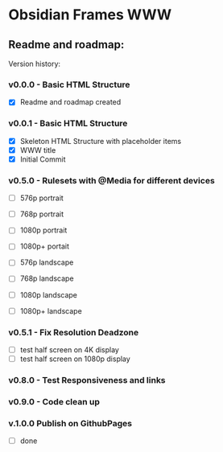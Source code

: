 # Obsidian Frames WWW 
## Readme and roadmap:

Version history:

### **v0.0.0 - Basic HTML Structure**
- [x] Readme and roadmap created

### **v0.0.1 - Basic HTML Structure**
- [x] Skeleton HTML Structure with placeholder items
- [x] WWW title
- [x] Initial Commit

### **v0.5.0 - Rulesets with @Media for different devices**
  - [ ] 576p portrait
  - [ ] 768p portrait
  - [ ] 1080p portrait
  - [ ] 1080p+ portait

  - [ ] 576p landscape
  - [ ] 768p landscape
  - [ ] 1080p landscape
  - [ ] 1080p+ landscape

### **v0.5.1 - Fix Resolution Deadzone**
- [ ] test half screen on 4K display
- [ ] test half screen on 1080p display

### **v0.8.0 - Test Responsiveness and links**

### **v0.9.0 - Code clean up**

### **v.1.0.0 Publish on GithubPages**
- [ ] done
